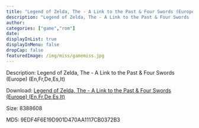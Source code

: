 ```yaml
---
title: "Legend of Zelda, The - A Link to the Past & Four Swords (Europe) (En,Fr,De,Es,It)"
description: "Legend of Zelda, The - A Link to the Past & Four Swords (Europe) (En,Fr,De,Es,It)"
author: 
categories: ["game","rom"]
date: 
displayInList: true
displayInMenu: false
dropCap: false
featuredImage: /img/miss/gamemiss.jpg
---
```


Description: Legend of Zelda, The - A Link to the Past & Four Swords (Europe) (En,Fr,De,Es,It)

Download: <a style="text-decoration:underline;" href="https://mega.nz/#!uPAy3S7C!KeCslqT8LuYZNRJMfJMsF34n5hznKojqM-q-mZZB5Yc" target = "_blank" rel = "nofollow" > Legend of Zelda, The - A Link to the Past & Four Swords (Europe) (En,Fr,De,Es,It)</a>

Size: 8388608

MD5: 9EDF4F6E19D901D470AA1117CB0372B3

